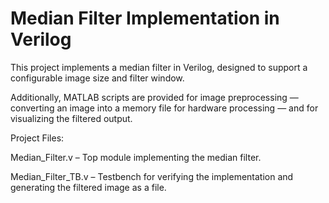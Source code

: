 # Median Filter Implementation in Verilog
This project implements a median filter in Verilog, designed to support a configurable image size and filter window. 

Additionally, MATLAB scripts are provided for image preprocessing — converting an image into a memory file for hardware processing — and for visualizing the filtered output.

Project Files:

Median_Filter.v – Top module implementing the median filter.

Median_Filter_TB.v – Testbench for verifying the implementation and generating the filtered image as a file.
